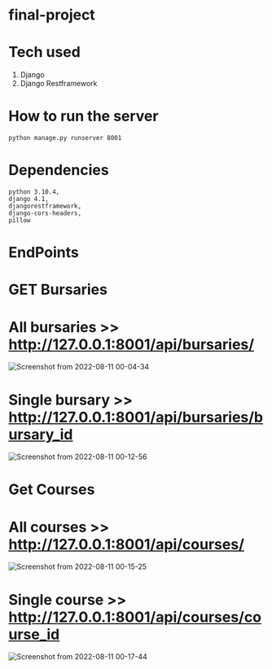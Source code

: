 # final-project
# Tech used
1. Django
2. Django Restframework

# How to run the server
```
python manage.py runserver 8001
```
# Dependencies
```
python 3.10.4, 
django 4.1, 
djangorestframework, 
django-cors-headers, 
pillow
```

# EndPoints
# GET Bursaries

# All bursaries >> http://127.0.0.1:8001/api/bursaries/
![Screenshot from 2022-08-11 00-04-34](https://user-images.githubusercontent.com/97237252/184028712-30bad046-7058-4e34-9ef2-fc8ccc9731aa.png)

# Single bursary >> http://127.0.0.1:8001/api/bursaries/bursary_id
![Screenshot from 2022-08-11 00-12-56](https://user-images.githubusercontent.com/97237252/184029686-487cc010-9012-4ebd-a19d-003a3d20d665.png)

# Get Courses
# All courses >> http://127.0.0.1:8001/api/courses/
![Screenshot from 2022-08-11 00-15-25](https://user-images.githubusercontent.com/97237252/184030105-0f21bd61-7522-40dc-8cbc-ff6b140470d8.png)

# Single course >> http://127.0.0.1:8001/api/courses/course_id
![Screenshot from 2022-08-11 00-17-44](https://user-images.githubusercontent.com/97237252/184030236-94c18601-7b54-4db0-9ccc-61a0d66abce8.png)
